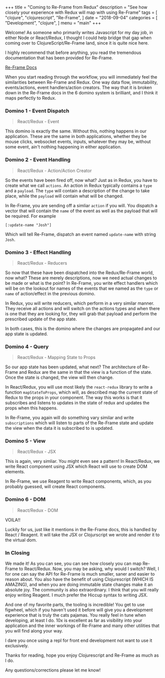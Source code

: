 +++
title = "Coming to Re-Frame from Redux"
description = "See how closely your experience with Redux will map with using Re-Frame"
tags = [
    "clojure",
    "clojurescript",
    "Re-Frame",
]
date = "2018-09-04"
categories = [
    "Development",
    "clojure",
]
menu = "main"
+++

Welcome! As someone who primarily writes Javascript for my day job, in either Node or React/Redux, I thought I could help bridge that gap when coming over to ClojureScript/Re-Frame land, since it is quite nice here.

I highly recommend that before anything, you read the tremendous documentation that has been provided for Re-Frame.

[Re-Frame Docs](https://github.com/Day8/Re-Frame/blob/master/README.md)

When you start reading through the workflow, you will immediately feel the similarities between Re-Frame and Redux. One way data flow, immutability, events/actions, event handlers/action creators. The way that it is broken down in the Re-Frame docs in the 6 domino system is brilliant, and I think it maps perfectly to Redux.

### Domino 1 - Event Dispatch

> React/Redux - Event

This domino is exactly the same. Without this, nothing happens in our application. These are the same in both applications, whether they be mouse clicks, websocket events, inputs, whatever they may be, without some event, ain't nothing happening in either application.

### Domino 2 - Event Handling

> React/Redux - Action/Action Creator

So the events have been fired off, now what? Just as in Redux, you have to create what we call `actions`. An action in Redux typically contains a `type` and a `payload`. The `type` will contain a description of the change to take place, while the `payload` will contain what will be changed.

In Re-Frame, you are sending off a simliar `action` if you will. You dispatch a vector that will contain the `name` of the event as well as the payload that will be required. For example

```
[:update-name "Josh"]
```

Which will tell Re-Frame, dispatch an event named `update-name` with string `Josh`.

### Domino 3 - Effect Handling

> React/Redux - Reducers

So now that these have been dispatched into the Redux/Re-Frame world, now what? These are merely descriptions, now we need actual changes to be made or what is the point? In Re-Frame, you write effect handlers which will be on the lookout for names of the events that we named as the `type` or `name` of action/effect in the previous domino.

In Redux, you will write reducers, which perform in a very similar manner. They receive all actions and will switch on the actions types and when there is one that they are looking for, they will grab that payload and perform the prescribed update of the app state.

In both cases, this is the domino where the changes are propagated and our app state is updated.

### Domino 4 - Query

> React/Redux - Mapping State to Props

So our app state has been updated, what next? The architecture of Re-Frame and Redux are the same in that the view is a function of the state. Once the state is changed, the view will then change.

In React/Redux, you will use most likely the `react-redux` library to write a function `mapStateToProps`, which will, as described map the current state of Redux to the props in your component. The way this works is that it subscribes and listens to updates in the state of redux and updates the props when this happens.

In Re-Frame, you again will do something vary similar and write `subscriptions` which will listen to parts of the Re-Frame state and update the view when the data it is subscribed to is updated.

### Domino 5 - View

> React/Redux - JSX

This is again, very simliar. You might even see a pattern! In React/Redux, we write React component using JSX which React will use to create DOM elements.

In Re-Frame, we use Reagent to write React components, which, as you probably guessed, will create React components.

### Domino 6 - DOM

> React/Redux - DOM

VOILA!!

Luckily for us, just like it mentions in the Re-Frame docs, this is handled by React / Reagent. It will take the JSX or Clojurscript we wrote and render it to the virtual dom.

### In Closing

We made it! As you can see, you can see how closely you can map Re-Frame to React/Redux. Now, you may be asking, why would I switch? Well, I for one can say the API for Re-Frame is much smaller, saner and easier to reason about. You also have the benefit of using Clojurescript (WHICH IS AMAZING), and when you are doing immutable state changes make it an absolute joy. The community is also extraordinary. I think that you will really enjoy writing Reagent. I much prefer the Hiccup syntax to writing JSX.

And one of my favorite parts, the tooling is incredible! You get to use figwheel, which if you haven't used it before will give you a development experience that is truly the cats pajamas. You really feel in tune when developing, at least I do. 10x is excellent as far as visibility into your application and the inner workings of Re-Frame and many other utilities that you will find along your way.

I dare you once using a repl for front end development not want to use it exclusively.

Thanks for reading, hope you enjoy Clojurescript and Re-Frame as much as I do.

Any questions/corrections please let me know!
